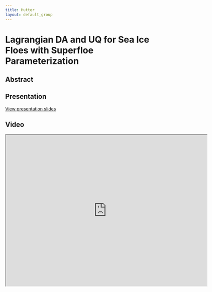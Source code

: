 ```yaml
---
title: Hutter
layout: default_group
---
```

# Lagrangian DA and UQ for Sea Ice Floes with Superfloe Parameterization


## Abstract

## Presentation
<p><a href="https://drive.google.com/file/d/1KzXgDAKmPZJPZrgBoMt9W_ZPsidcTCBC/view?usp=sharing">View presentation slides</a></p>

## Video
<iframe src="https://drive.google.com/file/d/104TQtHnaXeFjl7g00bVarkL-E00wiXTx/preview" width="640" height="480"></iframe>
